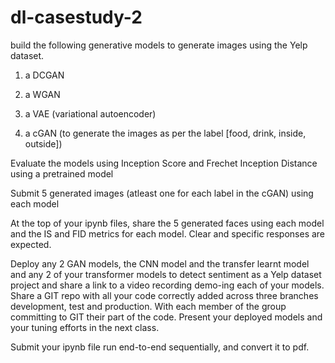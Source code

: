 # dl-casestudy-2

build the following generative models to generate images using the Yelp dataset.

1. a DCGAN

2. a WGAN

3. a VAE (variational autoencoder)

4. a cGAN (to generate the images as per the label [food, drink, inside, outside])

Evaluate the models using Inception Score and Frechet Inception Distance using a pretrained model

Submit 5 generated images (atleast one for each label in the cGAN) using each model

At the top of your ipynb files, share the 5 generated faces using each model and the IS and FID metrics for each model. Clear and specific responses are expected.

Deploy any 2 GAN models, the CNN model and the transfer learnt model and any 2 of your transformer models to detect sentiment as a Yelp dataset project and share a link to a video recording demo-ing each of your models. Share a GIT repo with all your code correctly added across three branches development, test and production. With each member of the group committing to GIT their part of the code. Present your deployed models and your tuning efforts in the next class.

Submit your ipynb file run end-to-end sequentially, and convert it to pdf.
